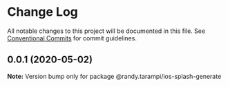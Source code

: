 # Change Log

All notable changes to this project will be documented in this file.
See [Conventional Commits](https://conventionalcommits.org) for commit guidelines.

## 0.0.1 (2020-05-02)

**Note:** Version bump only for package @randy.tarampi/ios-splash-generate
